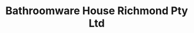 ---
title: "Bathroomware House Richmond Pty Ltd"
url: /richmond/bathroomware-house-richmond-pty-ltd/
shop: Haushaltsartikel
---